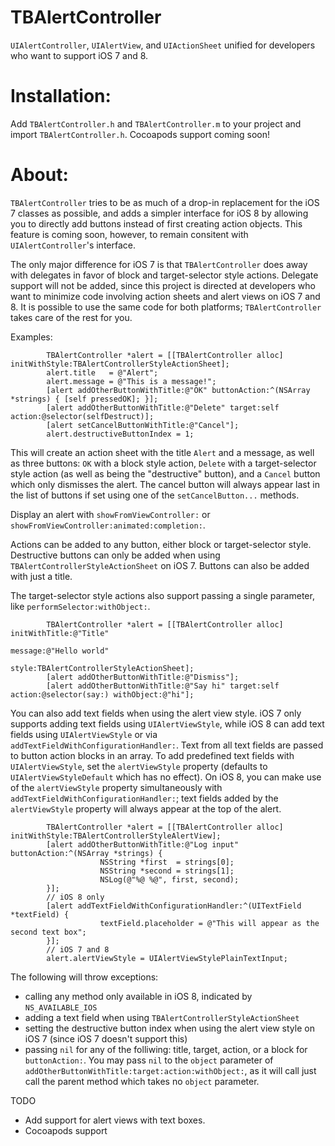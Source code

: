 TBAlertController
=================

`UIAlertController`, `UIAlertView`, and `UIActionSheet` unified for developers who want to support iOS 7 and 8.

Installation:
=============
Add `TBAlertController.h` and `TBAlertController.m` to your project and import `TBAlertController.h`. Cocoapods support coming soon!

About:
=============
`TBAlertController` tries to be as much of a drop-in replacement for the iOS 7 classes as possible, and adds a simpler interface for iOS 8 by allowing you to directly add buttons instead of first creating action objects. This feature is coming soon, however, to remain consitent with `UIAlertController`'s interface.

The only major difference for iOS 7 is that `TBAlertController` does away with delegates in favor of block and target-selector style actions. Delegate support will not be added, since this project is directed at developers who want to minimize code involving action sheets and alert views on iOS 7 and 8. It is possible to use the same code for both platforms; `TBAlertController` takes care of the rest for you.

Examples:

            TBAlertController *alert = [[TBAlertController alloc] initWithStyle:TBAlertControllerStyleActionSheet];
            alert.title   = @"Alert";
            alert.message = @"This is a message!";
            [alert addOtherButtonWithTitle:@"OK" buttonAction:^(NSArray *strings) { [self pressedOK]; }];
            [alert addOtherButtonWithTitle:@"Delete" target:self action:@selector(selfDestruct)];
            [alert setCancelButtonWithTitle:@"Cancel"];
            alert.destructiveButtonIndex = 1;

This will create an action sheet with the title `Alert` and a message, as well as three buttons: `OK` with a block style action, `Delete` with a target-selector style action (as well as being the "destructive" button), and a `Cancel` button which only dismisses the alert. The cancel button will always appear last in the list of buttons if set using one of the `setCancelButton...` methods.

Display an alert with `showFromViewController:` or `showFromViewController:animated:completion:`.

Actions can be added to any button, either block or target-selector style. Destructive buttons can only be added when using `TBAlertControllerStyleActionSheet` on iOS 7. Buttons can also be added with just a title.

The target-selector style actions also support passing a single parameter, like `performSelector:withObject:`.

            TBAlertController *alert = [[TBAlertController alloc] initWithTitle:@"Title"
                                                                        message:@"Hello world"
                                                                          style:TBAlertControllerStyleActionSheet];
            [alert addOtherButtonWithTitle:@"Dismiss"];
            [alert addOtherButtonWithTitle:@"Say hi" target:self action:@selector(say:) withObject:@"hi"];

You can also add text fields when using the alert view style. iOS 7 only supports adding text fields using `UIAlertViewStyle`, while iOS 8 can add text fields using `UIAlertViewStyle` or via `addTextFieldWithConfigurationHandler:`. Text from all text fields are passed to button action blocks in an array. To add predefined text fields with `UIAlertViewStyle`, set the `alertViewStyle` property (defaults to `UIAlertViewStyleDefault` which has no effect). On iOS 8, you can make use of the `alertViewStyle` property simultaneously with `addTextFieldWithConfigurationHandler:`; text fields added by the `alertViewStyle` property will always appear at the top of the alert.
            
            TBAlertController *alert = [[TBAlertController alloc] initWithStyle:TBAlertControllerStyleAlertView];
            [alert addOtherButtonWithTitle:@"Log input" buttonAction:^(NSArray *strings) {
                        NSString *first  = strings[0];
                        NSString *second = strings[1];
                        NSLog(@"%@ %@", first, second);
            }];
            // iOS 8 only
            [alert addTextFieldWithConfigurationHandler:^(UITextField *textField) {
                        textField.placeholder = @"This will appear as the second text box";
            }];
            // iOS 7 and 8
            alert.alertViewStyle = UIAlertViewStylePlainTextInput;
            
The following will throw exceptions:
- calling any method only available in iOS 8, indicated by `NS_AVAILABLE_IOS`
- adding a text field when using `TBAlertControllerStyleActionSheet`
- setting the destructive button index when using the alert view style on iOS 7 (since iOS 7 doesn't support this)
- passing `nil` for any of the folliwing: title, target, action, or a block for `buttonAction:`. You may pass `nil` to the `object` parameter of `addOtherButtonWithTitle:target:action:withObject:`, as it will call just call the parent method which takes no `object` parameter.

TODO
- Add support for alert views with text boxes.
- Cocoapods support
